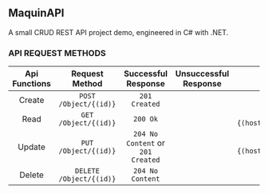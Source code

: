 ## MaquinAPI 

A small CRUD REST API project demo, engineered in C# with .NET.

### API REQUEST METHODS

| Api Functions     | Request Method          | Successful Response                | Unsuccessful Response      | Details                             |
| :---------------: | :---------------------: | :-------------------------------: | :-----------------------: | :---------------------------------: |
| Create            | `POST /Object/{(id)}`   | `201 Created`                     |                           |                                     |
| Read              | `GET /Object/{(id)}`    | `200 Ok`                          |                           | `Location: {(host}/Object/{(id)})}` |
| Update            | `PUT /Object/{(id)}`    | `204 No Content` or `201 Created` |                           | `Location: {(host}/Object/{(id)})}` |
| Delete            | `DELETE /Object/{(id)}` | `204 No Content`                  |                           |                                     |
